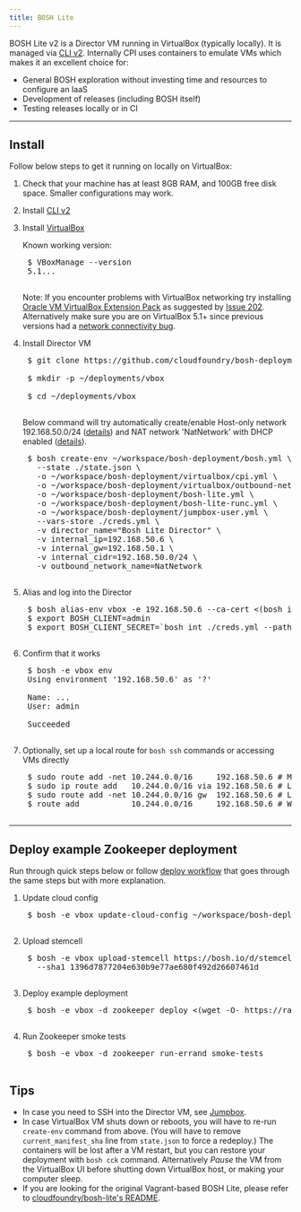 ```yaml
---
title: BOSH Lite
---
```


BOSH Lite v2 is a Director VM running in VirtualBox (typically locally). It is managed via [CLI v2](cli-v2.html). Internally CPI uses containers to emulate VMs which makes it an excellent choice for:

- General BOSH exploration without investing time and resources to configure an IaaS
- Development of releases (including BOSH itself)
- Testing releases locally or in CI

---
## <a id="install"></a> Install

Follow below steps to get it running on locally on VirtualBox:

1. Check that your machine has at least 8GB RAM, and 100GB free disk space. Smaller configurations may work.

1. Install [CLI v2](cli-v2.html#install)

1. Install [VirtualBox](https://www.virtualbox.org/wiki/Downloads)

    Known working version:

    <pre class="terminal">
    $ VBoxManage --version
    5.1...
    </pre>

    Note: If you encounter problems with VirtualBox networking try installing [Oracle VM VirtualBox Extension Pack](https://www.virtualbox.org/wiki/Downloads) as suggested by [Issue 202](https://github.com/cloudfoundry/bosh-lite/issues/202). Alternatively make sure you are on VirtualBox 5.1+ since previous versions had a [network connectivity bug](https://github.com/concourse/concourse-lite/issues/9).

1. Install Director VM

    <pre class="terminal">
    $ git clone https://github.com/cloudfoundry/bosh-deployment ~/workspace/bosh-deployment

    $ mkdir -p ~/deployments/vbox

    $ cd ~/deployments/vbox
    </pre>

    Below command will try automatically create/enable Host-only network 192.168.50.0/24 ([details](https://github.com/cppforlife/bosh-virtualbox-cpi-release/blob/master/docs/networks-host-only.md)) and NAT network 'NatNetwork' with DHCP enabled ([details](https://github.com/cppforlife/bosh-virtualbox-cpi-release/blob/master/docs/networks-nat-network.md)).

    <pre class="terminal">
    $ bosh create-env ~/workspace/bosh-deployment/bosh.yml \
      --state ./state.json \
      -o ~/workspace/bosh-deployment/virtualbox/cpi.yml \
      -o ~/workspace/bosh-deployment/virtualbox/outbound-network.yml \
      -o ~/workspace/bosh-deployment/bosh-lite.yml \
      -o ~/workspace/bosh-deployment/bosh-lite-runc.yml \
      -o ~/workspace/bosh-deployment/jumpbox-user.yml \
      --vars-store ./creds.yml \
      -v director_name="Bosh Lite Director" \
      -v internal_ip=192.168.50.6 \
      -v internal_gw=192.168.50.1 \
      -v internal_cidr=192.168.50.0/24 \
      -v outbound_network_name=NatNetwork
    </pre>

1. Alias and log into the Director

    <pre class="terminal">
    $ bosh alias-env vbox -e 192.168.50.6 --ca-cert <(bosh int ./creds.yml --path /director_ssl/ca)
    $ export BOSH_CLIENT=admin
    $ export BOSH_CLIENT_SECRET=`bosh int ./creds.yml --path /admin_password`
    </pre>

1. Confirm that it works

    <pre class="terminal">
    $ bosh -e vbox env
    Using environment '192.168.50.6' as '?'

    Name: ...
    User: admin

    Succeeded
    </pre>

1. Optionally, set up a local route for `bosh ssh` commands or accessing VMs directly

    <pre class="terminal">
    $ sudo route add -net 10.244.0.0/16     192.168.50.6 # Mac OS X
    $ sudo ip route add   10.244.0.0/16 via 192.168.50.6 # Linux (using iproute2 suite)
    $ sudo route add -net 10.244.0.0/16 gw  192.168.50.6 # Linux (using DEPRECATED route command)
    $ route add           10.244.0.0/16     192.168.50.6 # Windows
    </pre>


---
## <a id="deploy"></a> Deploy example Zookeeper deployment

Run through quick steps below or follow [deploy workflow](basic-workflow.html) that goes through the same steps but with more explanation.

1. Update cloud config

    <pre class="terminal">
    $ bosh -e vbox update-cloud-config ~/workspace/bosh-deployment/warden/cloud-config.yml
    </pre>

1. Upload stemcell

    <pre class="terminal">
    $ bosh -e vbox upload-stemcell https://bosh.io/d/stemcells/bosh-warden-boshlite-ubuntu-trusty-go_agent?v=3421.9 \
      --sha1 1396d7877204e630b9e77ae680f492d26607461d
    </pre>

1. Deploy example deployment

    <pre class="terminal">
    $ bosh -e vbox -d zookeeper deploy <(wget -O- https://raw.githubusercontent.com/cppforlife/zookeeper-release/master/manifests/zookeeper.yml)
    </pre>

1. Run Zookeeper smoke tests

    <pre class="terminal">
    $ bosh -e vbox -d zookeeper run-errand smoke-tests
    </pre>


## <a id="tips"></a> Tips

* In case you need to SSH into the Director VM, see [Jumpbox](jumpbox.html).
* In case VirtualBox VM shuts down or reboots, you will have to re-run `create-env` command from above. (You will have to remove `current_manifest_sha` line from `state.json` to force a redeploy.) The containers will be lost after a VM restart, but you can restore your deployment with `bosh cck` command. Alternatively *Pause* the VM from the VirtualBox UI before shutting down VirtualBox host, or making your computer sleep.
* If you are looking for the original Vagrant-based BOSH Lite, please refer to [cloudfoundry/bosh-lite's README](https://github.com/cloudfoundry/bosh-lite).

